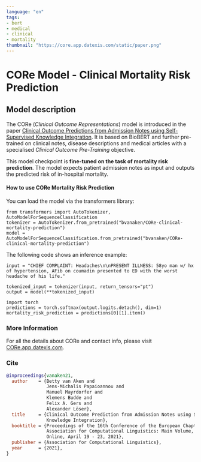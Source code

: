 ```yaml
---
language: "en"
tags:
- bert
- medical
- clinical
- mortality
thumbnail: "https://core.app.datexis.com/static/paper.png"
---
```


# CORe Model - Clinical Mortality Risk Prediction

## Model description

The CORe (_Clinical Outcome Representations_) model is introduced in the paper [Clinical Outcome Predictions from Admission Notes using Self-Supervised Knowledge Integration](https://www.aclweb.org/anthology/2021.eacl-main.75.pdf).
It is based on BioBERT and further pre-trained on clinical notes, disease descriptions and medical articles with a specialised _Clinical Outcome Pre-Training_ objective.

This model checkpoint is **fine-tuned on the task of mortality risk prediction**.
The model expects patient admission notes as input and outputs the predicted risk of in-hospital mortality.

#### How to use CORe Mortality Risk Prediction

You can load the model via the transformers library:
```
from transformers import AutoTokenizer, AutoModelForSequenceClassification
tokenizer = AutoTokenizer.from_pretrained("bvanaken/CORe-clinical-mortality-prediction")
model = AutoModelForSequenceClassification.from_pretrained("bvanaken/CORe-clinical-mortality-prediction")
```

The following code shows an inference example:

```
input = "CHIEF COMPLAINT: Headaches\n\nPRESENT ILLNESS: 58yo man w/ hx of hypertension, AFib on coumadin presented to ED with the worst headache of his life."

tokenized_input = tokenizer(input, return_tensors="pt")
output = model(**tokenized_input)

import torch
predictions = torch.softmax(output.logits.detach(), dim=1)
mortality_risk_prediction = predictions[0][1].item()
```


### More Information

For all the details about CORe and contact info, please visit [CORe.app.datexis.com](http://core.app.datexis.com/).

### Cite

```bibtex
@inproceedings{vanaken21,
  author    = {Betty van Aken and
               Jens-Michalis Papaioannou and
               Manuel Mayrdorfer and
               Klemens Budde and
               Felix A. Gers and
               Alexander Löser},
  title     = {Clinical Outcome Prediction from Admission Notes using Self-Supervised
               Knowledge Integration},
  booktitle = {Proceedings of the 16th Conference of the European Chapter of the
               Association for Computational Linguistics: Main Volume, {EACL} 2021,
               Online, April 19 - 23, 2021},
  publisher = {Association for Computational Linguistics},
  year      = {2021},
}
```